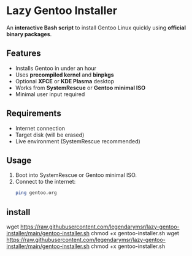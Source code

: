 # Lazy Gentoo Installer

An **interactive Bash script** to install Gentoo Linux quickly using **official binary packages**.

## Features
- Installs Gentoo in under an hour
- Uses **precompiled kernel** and **binpkgs**
- Optional **XFCE** or **KDE Plasma** desktop
- Works from **SystemRescue** or **Gentoo minimal ISO**
- Minimal user input required

## Requirements
- Internet connection
- Target disk (will be erased)
- Live environment (SystemRescue recommended)

## Usage
1. Boot into SystemRescue or Gentoo minimal ISO.
2. Connect to the internet:
   ```bash
   ping gentoo.org
## install
wget https://raw.githubusercontent.com/legendarymsr/lazy-gentoo-installer/main/gentoo-installer.sh
chmod +x gentoo-installer.sh wget https://raw.githubusercontent.com/legendarymsr/lazy-gentoo-installer/main/gentoo-installer.sh
chmod +x gentoo-installer.sh
